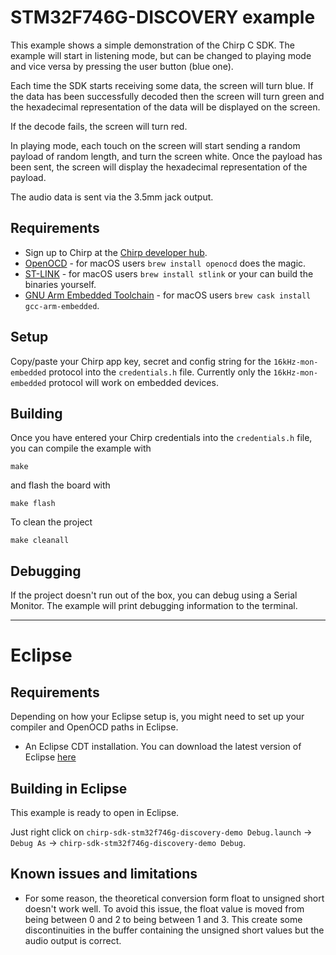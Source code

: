 # STM32F746G-DISCOVERY example

This example shows a simple demonstration of the Chirp C SDK. The example will start in listening mode,
but can be changed to playing mode and vice versa by pressing the user button (blue one).

Each time the SDK starts receiving some data, the screen will turn blue.
If the data has been successfully decoded then the screen will turn green and the
hexadecimal representation of the data will be displayed on the screen.

If the decode fails, the screen will turn red.

In playing mode, each touch on the screen will start sending a
random payload of random length, and turn the screen white. Once the payload
has been sent, the screen will display the hexadecimal representation of the payload.

The audio data is sent via the 3.5mm jack output.

## Requirements

- Sign up to Chirp at the [Chirp developer hub](https://developers.chirp.io).
- [OpenOCD](http://openocd.org) - for macOS users `brew install openocd` does the magic.
- [ST-LINK](https://github.com/texane/stlink) - for macOS users `brew install stlink` or your can build the binaries yourself.
- [GNU Arm Embedded Toolchain](https://developer.arm.com/open-source/gnu-toolchain/gnu-rm/downloads) - for macOS users `brew cask install gcc-arm-embedded`.

## Setup

Copy/paste your Chirp app key, secret and config string for the `16kHz-mon-embedded` protocol into the `credentials.h` file.
Currently only the `16kHz-mon-embedded` protocol will work on embedded devices.

## Building

Once you have entered your Chirp credentials into the `credentials.h` file, you can compile the example with

    make

and flash the board with

    make flash

To clean the project

    make cleanall

## Debugging

If the project doesn't run out of the box, you can debug using a Serial Monitor. The example will print
debugging information to the terminal.

---

# Eclipse

## Requirements

Depending on how your Eclipse setup is, you might need to set up your compiler and OpenOCD paths in Eclipse.

- An Eclipse CDT installation. You can download the latest version of Eclipse [here](https://www.eclipse.org/cdt/downloads.php)

## Building in Eclipse

This example is ready to open in Eclipse.

Just right click on `chirp-sdk-stm32f746g-discovery-demo Debug.launch` -> `Debug As` -> `chirp-sdk-stm32f746g-discovery-demo Debug`.

## Known issues and limitations

* For some reason, the theoretical conversion form float to unsigned short doesn't work well. To avoid this issue, the float value is moved from being between 0 and 2 to being between 1 and 3. This create some discontinuities in the buffer containing the unsigned short values but the audio output is correct.

